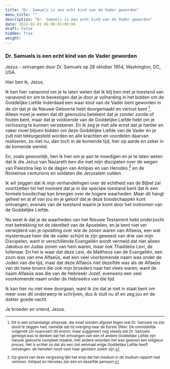 ```yaml
---
title: "Dr. Samuels is een echt kind van de Vader geworden"
menu_title: ""
description: "Dr. Samuels is een echt kind van de Vader geworden"
date: 2024-02-01 06:00:01+00:06
draft: False
hidden: True
weight:
---
```

### Dr. Samuels is een echt kind van de Vader geworden

Jezus - ontvangen door Dr. Samuels op 28 oktober 1954, Washington, DC, USA.

Hier ben ik, Jezus.

Ik ben hier vanavond om je te laten weten dat Ik blij ben met je toestand van vanavond en om te bevestigen dat je door je volharding in het bidden om de Goddelijke Liefde inderdaad een waar kind van de Vader bent geworden in de zin dat je de Nieuwe Geboorte hebt doorgemaakt en verlost bent [^1]. Alleen moet je weten dat dit geenszins betekent dat je zonder zonde of fouten bent, maar dat je voldoende van de Goddelijke Liefde hebt om je verlossing te kunnen verzekeren. En ik zeg je met alle ernst dat je harder en vaker moet blijven bidden om deze Goddelijke Liefde van de Vader en je zult niet teleurgesteld worden en alle krachten en voordelen daarvan realiseren, zo niet nu, dan toch in de komende tijd, hier op aarde en zeker in de komende wereld.

En, zoals gewoonlijk, ben ik hier om je aan te moedigen en je te laten weten dat ik die Jezus van Nazareth ben die met mijn discipelen over de wegen van Palestina liep in de dagen van Antipas en van Herodes [^2] en de Romeinse centurions en soldaten die Jeruzalem vulden.

Ik wil zeggen dat ik mijn verhandelingen over de echtheid van de Bijbel zal voortzetten tot het moment dat je in die speciale toestand bent dat ik een formele boodschap kan brengen over de hogere waarheden. Maar dit hangt geheel en al af van jou en je geloof dat je deze boodschappen kunt ontvangen, evenals van de toestand waarin je komt door het instromen van de Goddelijke Liefde.

Nu weet ik dat je de waarheden van het Nieuwe Testament hebt onderzocht met betrekking tot de identiteit van de Apostelen, en je bent niet ver verwijderd van je opvatting over wie de zonen waren van Alfaeüs, een wat mysterieuze heer die de vader schijnt te zijn geweest van drie van mijn Discipelen, want in verschillende Evangeliën wordt vermeld dat niet alleen Jakobus en Judas zonen van hem waren, maar ook Thaddeüs Levi, de tollenaar. En het is waar dat deze Levi, de Mattheus van de Evangeliën, een zoon was van ene Alfaeüs, wat een veel voorkomende naam was onder de Joden van die tijd, maar dat deze Alfaeüs niet dezelfde was als de Alfaeüs van de twee broers die ook mijn broeders naar het vlees waren; want de naam Alfaeüs was die van de Hebreeër Jozef, eveneens een veel voorkomende naam onder de Hebreeërs van die tijd.

Ik kan hier nu niet mee doorgaan, want ik zie dat je niet in staat bent om meer over dit onderwerp te schrijven, dus ik sluit nu af en zeg jou en de dokter goede nacht.

Je broeder en vriend, Jezus.
<small>

[^1]: Dit is een schandalige uitspraak, die moet worden afgezet tegen wat Dr. Samuels na zijn dood te zeggen had, namelijk dat hij overging naar de Eerste Sfeer. De onmiddellijk volgende zin nuanceert dit enorm, maar suggereert nog steeds dat Dr. Samuels geneigd was te denken dat het ontvangen van een of andere Goddelijke Liefde zijn nieuwe geboorte compleet maakte, met andere woorden het was gewoon een religieus proces. Het is echter zo dat als een ziel eenmaal enige Goddelijke Liefde heeft ontvangen, de hemelen nooit voor haar gesloten zullen zijn.

[^2]: Op grond van deze vergissing lijkt het erop dat het medium in dit stadium rapport had verloren. Antipas en Herodes zijn één en dezelfde persoon.
